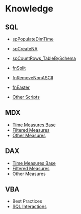 # Knowledge

## SQL
  - [spPopulateDimTime](https://github.com/Sbrillo89/Knowledge/blob/master/SQL/spPopulateDimTime.sql)
  - [spCreateNA](https://github.com/Sbrillo89/Knowledge/blob/master/SQL/spCreateNA.sql)
  
  - [spCountRows_TableBySchema](https://github.com/Sbrillo89/Knowledge/blob/master/SQL/spCountRows_TableBySchema)

  - [fnSplit](https://github.com/Sbrillo89/Knowledge/blob/master/SQL/fnSplit.sql)
  - [fnRemoveNonASCII](https://github.com/Sbrillo89/Knowledge/blob/master/SQL/fnRemoveNonASCII.sql)
  - [fnEaster](https://github.com/Sbrillo89/Knowledge/blob/master/SQL/fnEaster.sql)

  - [Other Scripts](https://github.com/Sbrillo89/Knowledge/blob/master/SQL/Other%20Scripts)

## MDX
  - [Time Measures Base](https://github.com/Sbrillo89/Knowledge/blob/master/MDX/Time%20Measures%20Base.txt)
  - [Filtered Measures](https://github.com/Sbrillo89/Knowledge/blob/master/MDX/Filtered%20Measures.txt)
  - [Other Measures](https://github.com/Sbrillo89/Knowledge/blob/master/MDX/Other%20Measures.txt)
    
## DAX
  - [Time Measures Base](https://github.com/Sbrillo89/Knowledge/blob/master/DAX/Time%20Measures%20Base.txt)
  - [Filtered Measures](https://github.com/Sbrillo89/Knowledge/blob/master/DAX/Filtered%20Measures.txt)
  - Other Measures

## VBA
  - Best Practices
  - [SQL Interactions](https://github.com/Sbrillo89/Knowledge/blob/master/VBA/SQL%20Interactions.txt)
